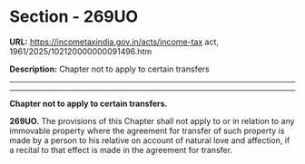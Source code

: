 # Section - 269UO

**URL:** https://incometaxindia.gov.in/acts/income-tax act, 1961/2025/102120000000091496.htm

**Description:** Chapter not to apply to certain transfers

---

****

**Chapter not to apply to certain transfers.**

**269UO.** The provisions of this Chapter shall not apply to or in relation to any immovable property where the agreement for transfer of such property is made by a person to his relative on account of natural love and affection, if a recital to that effect is made in the agreement for transfer.